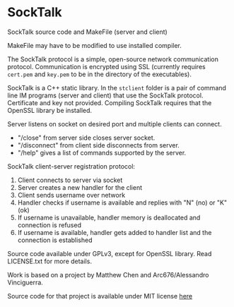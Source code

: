 # SockTalk

SockTalk source code and MakeFile (server and client)

MakeFile may have to be modified to use installed compiler.

The SockTalk protocol is a simple, open-source network communication protocol. Communication is encrypted using SSL (currently requires `cert.pem` and `key.pem` to be in 
the directory of the executables).

SockTalk is a C++ static library. In the `stclient` folder is a pair of command line IM programs (server and client) that use the SockTalk protocol. Certificate and key 
not provided. Compiling SockTalk requires that the OpenSSL library be installed.

Server listens on socket on desired port and multiple clients can connect.
- "/close" from server side closes server socket.
- "/disconnect" from client side disconnects from server.
- "/help" gives a list of commands supported by the server.

SockTalk client-server registration protocol:
1. Client connects to server via socket
2. Server creates a new handler for the client
3. Client sends username over network
4. Handler checks if username is available and replies with "N" (no) or "K" (ok)
5. If username is unavailable, handler memory is deallocated and connection is refused
6. If username is available, handler gets added to handler list and the connection is established

Source code available under GPLv3, except for OpenSSL library. Read LICENSE.txt for more details.

Work is based on a project by Matthew Chen and Arc676/Alessandro Vinciguerra.

Source code for that project is available under MIT license [here](https://github.com/Arc676/Java-Chat)
